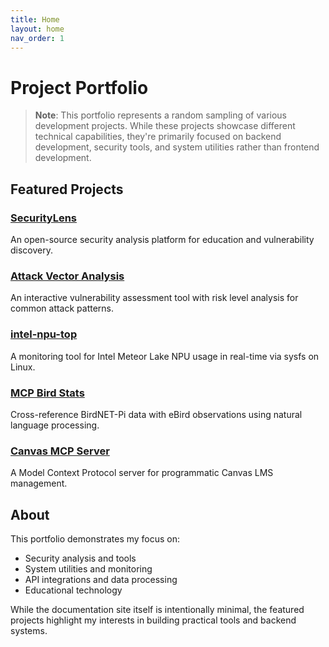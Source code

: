 ```yaml
---
title: Home
layout: home
nav_order: 1
---
```


# Project Portfolio

> **Note**: This portfolio represents a random sampling of various development projects. While these projects showcase different technical capabilities, they're primarily focused on backend development, security tools, and system utilities rather than frontend development.

## Featured Projects

### [SecurityLens](./Projects/SecurityLens.html)
An open-source security analysis platform for education and vulnerability discovery.

### [Attack Vector Analysis](./Projects/AttackVectorAnalysisTool.html)
An interactive vulnerability assessment tool with risk level analysis for common attack patterns.

### [intel-npu-top](./Projects/intel-npu-top.html)
A monitoring tool for Intel Meteor Lake NPU usage in real-time via sysfs on Linux.

### [MCP Bird Stats](./Projects/mcp-server-birdstats.html)
Cross-reference BirdNET-Pi data with eBird observations using natural language processing.

### [Canvas MCP Server](./Projects/mcp-server-canvas.html)
A Model Context Protocol server for programmatic Canvas LMS management.

## About

This portfolio demonstrates my focus on:
- Security analysis and tools
- System utilities and monitoring
- API integrations and data processing
- Educational technology

While the documentation site itself is intentionally minimal, the featured projects highlight my interests in building practical tools and backend systems.
